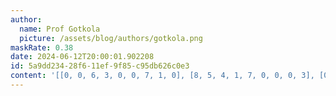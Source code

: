```yaml
---
author:
  name: Prof Gotkola
  picture: /assets/blog/authors/gotkola.png
maskRate: 0.38
date: 2024-06-12T20:00:01.902208
id: 5a9dd234-28f6-11ef-9f85-c95db626c0e3
content: '[[0, 0, 6, 3, 0, 0, 7, 1, 0], [8, 5, 4, 1, 7, 0, 0, 0, 3], [0, 0, 3, 0, 0, 0, 2, 8, 0], [5, 6, 0, 7, 0, 3, 0, 4, 1], [7, 0, 0, 0, 0, 5, 0, 2, 8], [4, 3, 2, 0, 8, 0, 5, 7, 6], [0, 4, 0, 8, 3, 7, 1, 6, 9], [6, 9, 7, 5, 1, 0, 8, 0, 2], [3, 0, 1, 2, 6, 9, 0, 5, 7]]'
---
```


